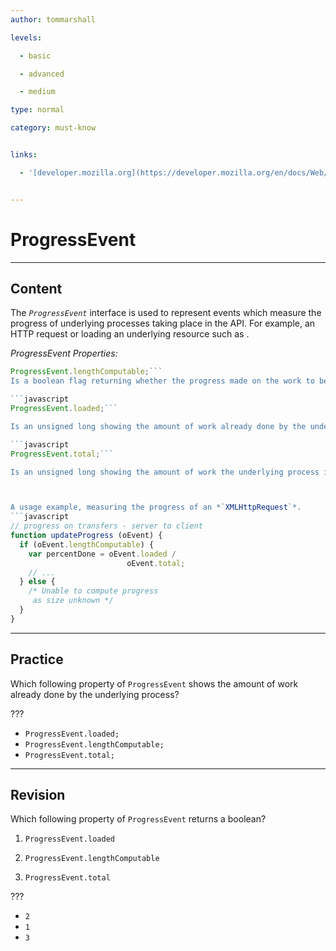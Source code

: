 ```yaml
---
author: tommarshall

levels:

  - basic

  - advanced

  - medium

type: normal

category: must-know


links:

  - '[developer.mozilla.org](https://developer.mozilla.org/en/docs/Web/API/ProgressEvent){website}'


---
```


# ProgressEvent

---
## Content

The *`ProgressEvent`* interface is used to represent events which measure the progress of underlying processes taking place in the API. For example, an HTTP request or loading an underlying resource such as *<img>*.

*ProgressEvent Properties:*
```javascript
ProgressEvent.lengthComputable;```
Is a boolean flag returning whether the progress made on the work to be completed is measurable. 

```javascript
ProgressEvent.loaded;```

Is an unsigned long showing the amount of work already done by the underlying process.

```javascript
ProgressEvent.total;```

Is an unsigned long showing the amount of work the underlying process is currently performing.



A usage example, measuring the progress of an *`XMLHttpRequest`*. 
```javascript
// progress on transfers - server to client 
function updateProgress (oEvent) {
  if (oEvent.lengthComputable) {
    var percentDone = oEvent.loaded /
                          oEvent.total;
    // ...
  } else {
    /* Unable to compute progress
     as size unknown */
  }
}
```

---
## Practice

Which following property of `ProgressEvent` shows the amount of work already done by the underlying process? 

???


* `ProgressEvent.loaded;`
* `ProgressEvent.lengthComputable;`
* `ProgressEvent.total;`

---
## Revision

Which following property of `ProgressEvent` returns a boolean?

1) `ProgressEvent.loaded`

2) `ProgressEvent.lengthComputable`

3) `ProgressEvent.total`

???


* `2`
* `1`
* `3`

 

